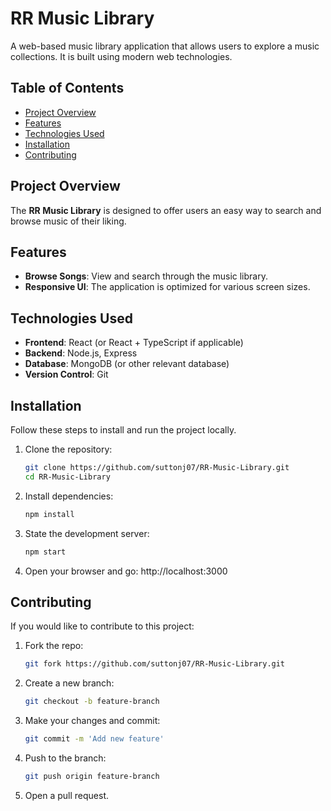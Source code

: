 # RR Music Library

A web-based music library application that allows users to explore a music collections. It is built using modern web technologies.

## Table of Contents
- [Project Overview](#project-overview)
- [Features](#features)
- [Technologies Used](#technologies-used)
- [Installation](#installation)
- [Contributing](#contributing)

## Project Overview
The **RR Music Library** is designed to offer users an easy way to search and browse music of their liking. 

## Features
- **Browse Songs**: View and search through the music library.
- **Responsive UI**: The application is optimized for various screen sizes.

## Technologies Used
- **Frontend**: React (or React + TypeScript if applicable)
- **Backend**: Node.js, Express
- **Database**: MongoDB (or other relevant database)
- **Version Control**: Git

## Installation
Follow these steps to install and run the project locally.

1. Clone the repository:
   ```bash
   git clone https://github.com/suttonj07/RR-Music-Library.git
   cd RR-Music-Library

2. Install dependencies:
    ```bash
    npm install

3. State the development server:
    ```bash
    npm start

4. Open your browser and go:
    http://localhost:3000
    
## Contributing
If you would like to contribute to this project:

1. Fork the repo:
    ```bash
    git fork https://github.com/suttonj07/RR-Music-Library.git

2. Create a new branch:
    ```bash
    git checkout -b feature-branch

3. Make your changes and commit:
    ```bash
    git commit -m 'Add new feature'

4. Push to the branch:
    ```bash
   git push origin feature-branch
 
5. Open a pull request.

